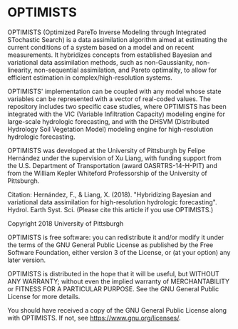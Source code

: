 # OPTIMISTS
OPTIMISTS (Optimized PareTo Inverse Modeling through Integrated STochastic Search) is a data assimilation algorithm aimed at estimating the current conditions of a system based on a model and on recent measurements. It hybridizes concepts from established Bayesian and variational data assimilation methods, such as non-Gaussianity, non-linearity, non-sequential assimilation, and Pareto optimality, to allow for efficient estimation in complex/high-resolution systems.

OPTIMISTS' implementation can be coupled with any model whose state variables can be represented with a vector of real-coded values. The repository includes two specific case studies, where OPTIMISTS has been integrated with the VIC (Variable Infiltration Capacity)  modeling engine for large-scale hydrologic forecasting, and with the DHSVM (Distributed Hydrology Soil Vegetation Model) modeling engine for high-resolution hydrologic forecasting.

OPTIMISTS was developed at the University of Pittsburgh by Felipe Hernández under the supervision of Xu Liang, with funding support from the U.S. Department of Transportation (award OASRTRS-14-H-PIT) and from the William Kepler Whiteford Professorship of the University of Pittsburgh.

Citation: Hernández, F., & Liang, X. (2018). "Hybridizing Bayesian and variational data assimilation for high-resolution hydrologic forecasting". Hydrol. Earth Syst. Sci. (Please cite this article if you use OPTIMISTS.)

Copyright 2018 University of Pittsburgh

OPTIMISTS is free software: you can redistribute it and/or modify it under the terms of the GNU General Public License as published by the Free Software Foundation, either version 3 of the License, or (at your option) any later version.

OPTIMISTS is distributed in the hope that it will be useful, but WITHOUT ANY WARRANTY; without even the implied warranty of MERCHANTABILITY or FITNESS FOR A PARTICULAR PURPOSE.  See the GNU General Public License for more details.

You should have received a copy of the GNU General Public License along with OPTIMISTS. If not, see <https://www.gnu.org/licenses/>.
